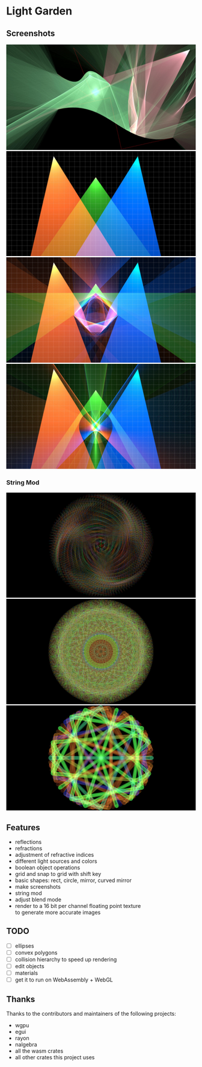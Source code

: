# Light Garden

## Screenshots

![](https://github.com/sphereflow/light_garden/blob/master/images/screenshot1.jpg)
![](https://github.com/sphereflow/light_garden/blob/master/images/wgpu.jpg)
![](https://github.com/sphereflow/light_garden/blob/master/images/wgpu_cube.jpg)
![](https://github.com/sphereflow/light_garden/blob/master/images/wgpu_circle.jpg)

### String Mod

![](https://github.com/sphereflow/light_garden/blob/master/images/string_mod1.jpg)
![](https://github.com/sphereflow/light_garden/blob/master/images/string_mod2.jpg)
![](https://github.com/sphereflow/light_garden/blob/master/images/string_mod3.jpg)

## Features

- reflections
- refractions
- adjustment of refractive indices
- different light sources and colors
- boolean object operations
- grid and snap to grid with shift key
- basic shapes: rect, circle, mirror, curved mirror
- make screenshots
- string mod
- adjust blend mode
- render to a 16 bit per channel floating point texture   
to generate more accurate images

## TODO

- [ ] ellipses
- [ ] convex polygons
- [ ] collision hierarchy to speed up rendering
- [ ] edit objects
- [ ] materials
- [ ] get it to run on WebAssembly + WebGL

## Thanks

Thanks to the contributors and maintainers of the following projects:

- wgpu
- egui
- rayon
- nalgebra
- all the wasm crates
- all other crates this project uses
